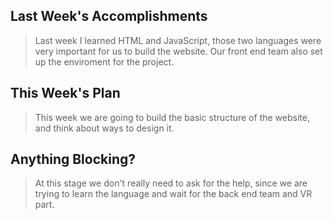 ## Last Week's Accomplishments

 > Last week I learned HTML and JavaScript, those two languages were very important for us to build the website. Our front end team also set up the enviroment for the project.


 ## This Week's Plan

 > This week we are going to build the basic structure of the website, and think about ways to design it.

 ## Anything Blocking?

 > At this stage we don't really need to ask for the help, since we are trying to learn the language and wait for the back end team and VR part.
